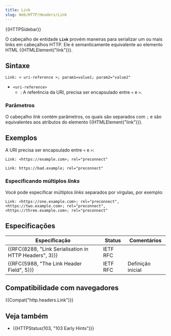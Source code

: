 ```yaml
---
title: Link
slug: Web/HTTP/Headers/Link
---
```

{{HTTPSidebar}}

O cabeçalho de entidade **`Link`** provém maneiras para serializar um ou mais links em cabeçalhos HTTP. Ele é semanticamente equivalente ao elemento HTML {{HTMLElement("link")}}.

## Sintaxe

```
Link: < uri-reference >; param1=value1; param2="value2"
```

- `<uri-reference>`
  - : A referência da URI, precisa ser encapsulado entre `<` e `>`.

### Parâmetros

O cabeçalho _link_ contém parâmetros, os quais são separados com `;` e são equivalentes aos atributos do elemento {{HTMLElement("link")}}.

## Exemplos

A URI precisa ser encapsulado entre `<` e `>`:

```http example-good
Link: <https://example.com>; rel="preconnect"
```

```http example-bad
Link: https://bad.example; rel="preconnect"
```

### Especificando múltiplos _links_

Você pode especificar múltiplos _links_ separados por vírgulas, por exemplo:

```
Link: <https://one.example.com>; rel="preconnect", <https://two.example.com>; rel="preconnect", <https://three.example.com>; rel="preconnect"
```

## Especificações

| Especificação                                                            | Status   | Comentários       |
| ------------------------------------------------------------------------ | -------- | ----------------- |
| {{RFC(8288, "Link Serialisation in HTTP Headers", 3)}} | IETF RFC |                   |
| {{RFC(5988, "The Link Header Field", 5)}}                 | IETF RFC | Definição inicial |

## Compatibilidade com navegadores

{{Compat("http.headers.Link")}}

## Veja também

- {{HTTPStatus(103, "103 Early Hints")}}
